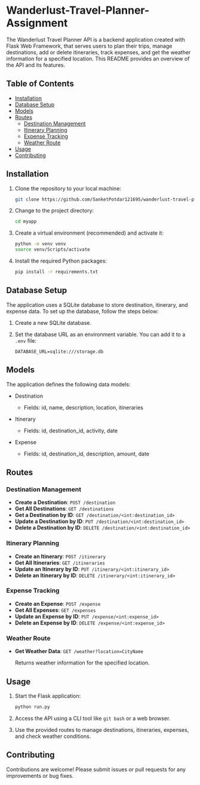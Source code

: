 # Wanderlust-Travel-Planner-Assignment

The Wanderlust Travel Planner API is a backend application created with Flask Web Framework, that serves users to plan their trips, manage destinations, add or delete itineraries, track expenses, and get the weather information for a specified location. This README provides an overview of the API and its features.

## Table of Contents

- [Installation](#installation)
- [Database Setup](#database-setup)
- [Models](#models)
- [Routes](#routes)
  - [Destination Management](#destination-management)
  - [Itinerary Planning](#itinerary-planning)
  - [Expense Tracking](#expense-tracking)
  - [Weather Route](#weather-route)
- [Usage](#usage)
- [Contributing](#contributing)

## Installation

1. Clone the repository to your local machine:

   ```bash
   git clone https://github.com/SanketPotdar121695/wanderlust-travel-planner
   ```

2. Change to the project directory:

   ```bash
   cd myapp
   ```

3. Create a virtual environment (recommended) and activate it:

   ```bash
   python -m venv venv
   source venv/Scripts/activate
   ```

4. Install the required Python packages:

   ```bash
   pip install -r requirements.txt
   ```

## Database Setup

The application uses a SQLite database to store destination, itinerary, and expense data. To set up the database, follow the steps below:

1. Create a new SQLite database.

2. Set the database URL as an environment variable. You can add it to a `.env` file:

   ```
   DATABASE_URL=sqlite:///storage.db
   ```

## Models

The application defines the following data models:

- Destination

  - Fields: id, name, description, location, itineraries

- Itinerary

  - Fields: id, destination_id, activity, date

- Expense
  - Fields: id, destination_id, description, amount, date

## Routes

### Destination Management

- **Create a Destination**: `POST /destination`
- **Get All Destinations**: `GET /destinations`
- **Get a Destination by ID**: `GET /destination/<int:destination_id>`
- **Update a Destination by ID**: `PUT /destination/<int:destination_id>`
- **Delete a Destination by ID**: `DELETE /destination/<int:destination_id>`

### Itinerary Planning

- **Create an Itinerary**: `POST /itinerary`
- **Get All Itineraries**: `GET /itineraries`
- **Update an Itinerary by ID**: `PUT /itinerary/<int:itinerary_id>`
- **Delete an Itinerary by ID**: `DELETE /itinerary/<int:itinerary_id>`

### Expense Tracking

- **Create an Expense**: `POST /expense`
- **Get All Expenses**: `GET /expenses`
- **Update an Expense by ID**: `PUT /expense/<int:expense_id>`
- **Delete an Expense by ID**: `DELETE /expense/<int:expense_id>`

### Weather Route

- **Get Weather Data**: `GET /weather?location=CityName`

  Returns weather information for the specified location.

## Usage

1. Start the Flask application:

   ```bash
   python run.py
   ```

2. Access the API using a CLI tool like `git bash` or a web browser.

3. Use the provided routes to manage destinations, itineraries, expenses, and check weather conditions.

## Contributing

Contributions are welcome! Please submit issues or pull requests for any improvements or bug fixes.
